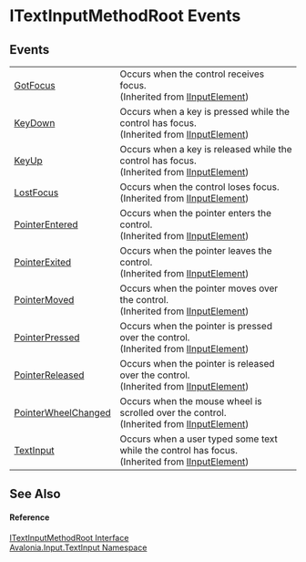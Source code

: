# ITextInputMethodRoot Events




## Events
<table>
<tr>
<td><a href="E_Avalonia_Input_IInputElement_GotFocus">GotFocus</a></td>
<td>Occurs when the control receives focus.<br />(Inherited from <a href="T_Avalonia_Input_IInputElement">IInputElement</a>)</td>
</tr>
<tr>
<td><a href="E_Avalonia_Input_IInputElement_KeyDown">KeyDown</a></td>
<td>Occurs when a key is pressed while the control has focus.<br />(Inherited from <a href="T_Avalonia_Input_IInputElement">IInputElement</a>)</td>
</tr>
<tr>
<td><a href="E_Avalonia_Input_IInputElement_KeyUp">KeyUp</a></td>
<td>Occurs when a key is released while the control has focus.<br />(Inherited from <a href="T_Avalonia_Input_IInputElement">IInputElement</a>)</td>
</tr>
<tr>
<td><a href="E_Avalonia_Input_IInputElement_LostFocus">LostFocus</a></td>
<td>Occurs when the control loses focus.<br />(Inherited from <a href="T_Avalonia_Input_IInputElement">IInputElement</a>)</td>
</tr>
<tr>
<td><a href="E_Avalonia_Input_IInputElement_PointerEntered">PointerEntered</a></td>
<td>Occurs when the pointer enters the control.<br />(Inherited from <a href="T_Avalonia_Input_IInputElement">IInputElement</a>)</td>
</tr>
<tr>
<td><a href="E_Avalonia_Input_IInputElement_PointerExited">PointerExited</a></td>
<td>Occurs when the pointer leaves the control.<br />(Inherited from <a href="T_Avalonia_Input_IInputElement">IInputElement</a>)</td>
</tr>
<tr>
<td><a href="E_Avalonia_Input_IInputElement_PointerMoved">PointerMoved</a></td>
<td>Occurs when the pointer moves over the control.<br />(Inherited from <a href="T_Avalonia_Input_IInputElement">IInputElement</a>)</td>
</tr>
<tr>
<td><a href="E_Avalonia_Input_IInputElement_PointerPressed">PointerPressed</a></td>
<td>Occurs when the pointer is pressed over the control.<br />(Inherited from <a href="T_Avalonia_Input_IInputElement">IInputElement</a>)</td>
</tr>
<tr>
<td><a href="E_Avalonia_Input_IInputElement_PointerReleased">PointerReleased</a></td>
<td>Occurs when the pointer is released over the control.<br />(Inherited from <a href="T_Avalonia_Input_IInputElement">IInputElement</a>)</td>
</tr>
<tr>
<td><a href="E_Avalonia_Input_IInputElement_PointerWheelChanged">PointerWheelChanged</a></td>
<td>Occurs when the mouse wheel is scrolled over the control.<br />(Inherited from <a href="T_Avalonia_Input_IInputElement">IInputElement</a>)</td>
</tr>
<tr>
<td><a href="E_Avalonia_Input_IInputElement_TextInput">TextInput</a></td>
<td>Occurs when a user typed some text while the control has focus.<br />(Inherited from <a href="T_Avalonia_Input_IInputElement">IInputElement</a>)</td>
</tr>
</table>

## See Also


#### Reference
<a href="T_Avalonia_Input_TextInput_ITextInputMethodRoot">ITextInputMethodRoot Interface</a>  
<a href="N_Avalonia_Input_TextInput">Avalonia.Input.TextInput Namespace</a>  

